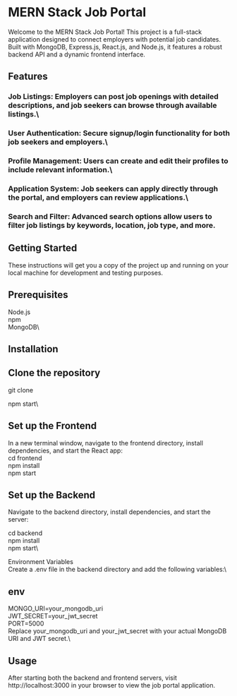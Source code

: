 # MERN Stack Job Portal

Welcome to the MERN Stack Job Portal! This project is a full-stack application designed to connect employers with potential job candidates. Built with MongoDB, Express.js, React.js, and Node.js, it features a robust backend API and a dynamic frontend interface.

## Features

### Job Listings: Employers can post job openings with detailed descriptions, and job seekers can browse through available listings.\
### User Authentication: Secure signup/login functionality for both job seekers and employers.\
### Profile Management: Users can create and edit their profiles to include relevant information.\
### Application System: Job seekers can apply directly through the portal, and employers can review applications.\
### Search and Filter: Advanced search options allow users to filter job listings by keywords, location, job type, and more.

## Getting Started

These instructions will get you a copy of the project up and running on your local machine for development and testing purposes.

## Prerequisites
Node.js\
npm\
MongoDB\

## Installation
## Clone the repository 
git clone 

npm start\
## Set up the Frontend
In a new terminal window, navigate to the frontend directory, install dependencies, and start the React app:\
cd frontend\
npm install\
npm start

## Set up the Backend
Navigate to the backend directory, install dependencies, and start the server:


cd backend\
npm install\
npm start\


Environment Variables\
Create a .env file in the backend directory and add the following variables:\

## env
MONGO_URI=your_mongodb_uri\
JWT_SECRET=your_jwt_secret\
PORT=5000\
Replace your_mongodb_uri and your_jwt_secret with your actual MongoDB URI and JWT secret.\

## Usage
After starting both the backend and frontend servers, visit http://localhost:3000 in your browser to view the job portal application.
